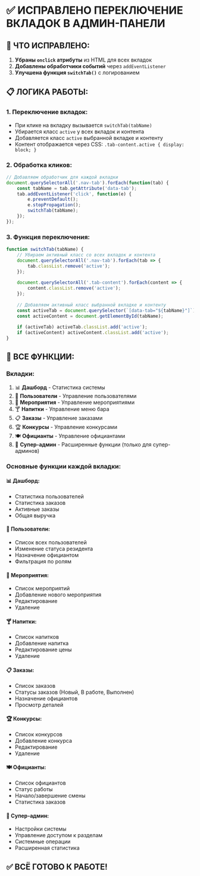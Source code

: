 # ✅ ИСПРАВЛЕНО ПЕРЕКЛЮЧЕНИЕ ВКЛАДОК В АДМИН-ПАНЕЛИ

## 🎯 ЧТО ИСПРАВЛЕНО:

1. **Убраны `onclick` атрибуты** из HTML для всех вкладок
2. **Добавлены обработчики событий** через `addEventListener`
3. **Улучшена функция `switchTab()`** с логированием

## 📋 ЛОГИКА РАБОТЫ:

### **1. Переключение вкладок:**
- При клике на вкладку вызывается `switchTab(tabName)`
- Убирается класс `active` у всех вкладок и контента
- Добавляется класс `active` выбранной вкладке и контенту
- Контент отображается через CSS: `.tab-content.active { display: block; }`

### **2. Обработка кликов:**
```javascript
// Добавляем обработчик для каждой вкладки
document.querySelectorAll('.nav-tab').forEach(function(tab) {
    const tabName = tab.getAttribute('data-tab');
    tab.addEventListener('click', function(e) {
        e.preventDefault();
        e.stopPropagation();
        switchTab(tabName);
    });
});
```

### **3. Функция переключения:**
```javascript
function switchTab(tabName) {
    // Убираем активный класс со всех вкладок и контента
    document.querySelectorAll('.nav-tab').forEach(tab => {
        tab.classList.remove('active');
    });
    
    document.querySelectorAll('.tab-content').forEach(content => {
        content.classList.remove('active');
    });
    
    // Добавляем активный класс выбранной вкладке и контенту
    const activeTab = document.querySelector(`[data-tab="${tabName}"]`);
    const activeContent = document.getElementById(tabName);
    
    if (activeTab) activeTab.classList.add('active');
    if (activeContent) activeContent.classList.add('active');
}
```

## 🚀 ВСЕ ФУНКЦИИ:

### **Вкладки:**
1. 📊 **Дашборд** - Статистика системы
2. 👥 **Пользователи** - Управление пользователями
3. 📅 **Мероприятия** - Управление мероприятиями
4. 🍸 **Напитки** - Управление меню бара
5. 📋 **Заказы** - Управление заказами
6. 🏆 **Конкурсы** - Управление конкурсами
7. 🍽️ **Официанты** - Управление официантами
8. 🔐 **Супер-админ** - Расширенные функции (только для супер-админов)

### **Основные функции каждой вкладки:**

#### 📊 **Дашборд:**
- Статистика пользователей
- Статистика заказов
- Активные заказы
- Общая выручка

#### 👥 **Пользователи:**
- Список всех пользователей
- Изменение статуса резидента
- Назначение официантом
- Фильтрация по ролям

#### 📅 **Мероприятия:**
- Список мероприятий
- Добавление нового мероприятия
- Редактирование
- Удаление

#### 🍸 **Напитки:**
- Список напитков
- Добавление напитка
- Редактирование цены
- Удаление

#### 📋 **Заказы:**
- Список заказов
- Статусы заказов (Новый, В работе, Выполнен)
- Назначение официантов
- Просмотр деталей

#### 🏆 **Конкурсы:**
- Список конкурсов
- Добавление конкурса
- Редактирование
- Удаление

#### 🍽️ **Официанты:**
- Список официантов
- Статус работы
- Начало/завершение смены
- Статистика заказов

#### 🔐 **Супер-админ:**
- Настройки системы
- Управление доступом к разделам
- Системные операции
- Расширенная статистика

## ✅ ВСЁ ГОТОВО К РАБОТЕ!


